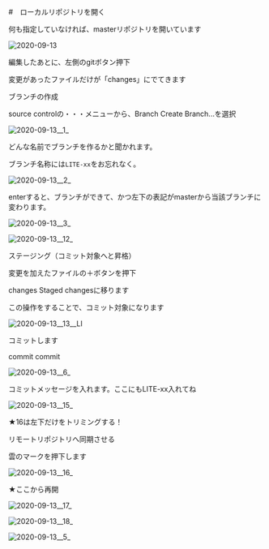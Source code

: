 #　ローカルリポジトリを開く

何も指定していなければ、masterリポジトリを開いています

![2020-09-13](uploads/d6273ea5e6576bf5c26e3e6bcdcc9ac8/2020-09-13.png)

編集したあとに、左側のgitボタン押下

変更があったファイルだけが「changes」にでてきます

ブランチの作成

source controlの・・・メニューから、Branch  Create Branch...を選択

![2020-09-13__1_](uploads/1c7bcf7a0a29af405f8b20cf7719c863/2020-09-13__1_.png)

どんな名前でブランチを作るかと聞かれます。

ブランチ名称には`LITE-xx`をお忘れなく。

![2020-09-13__2_](uploads/f7639081e42a9ef6a23b13e04214f46a/2020-09-13__2_.png)

enterすると、ブランチができて、かつ左下の表記がmasterから当該ブランチに変わります。

![2020-09-13__3_](uploads/61c8722e3d8feb807534b989a2a06e72/2020-09-13__3_.png)

![2020-09-13__12_](uploads/242b5b00c9c148cc945845ed25347dcc/2020-09-13__12_.png)

ステージング（コミット対象へと昇格）

変更を加えたファイルの＋ボタンを押下

changes Staged changesに移ります

この操作をすることで、コミット対象になります

![2020-09-13__13__LI](uploads/c435fe8ef650f5a446efef8c3d636966/2020-09-13__13__LI.jpg)


コミットします

commit  commit

![2020-09-13__6_](uploads/0d6ee8a0c44a1bc4b30b52601b149cf3/2020-09-13__6_.png)

コミットメッセージを入れます。ここにもLITE-xx入れてね

![2020-09-13__15_](uploads/96d4c1abb965db0f7021c4b05ba7eea3/2020-09-13__15_.png)

★16は左下だけをトリミングする！

リモートリポジトリへ同期させる

雲のマークを押下します

![2020-09-13__16_](uploads/21f56652dd9800f3c08b3e83d567e8af/2020-09-13__16_.png)

★ここから再開


![2020-09-13__17_](uploads/ef1d495cc293cc994d21c469f3c45ee2/2020-09-13__17_.png)

![2020-09-13__18_](uploads/d5ec89e6f889400303592538293bc7df/2020-09-13__18_.png)





![2020-09-13__5_](uploads/4f66c614c0a5488fa15e7825c2b3a9e1/2020-09-13__5_.png)

